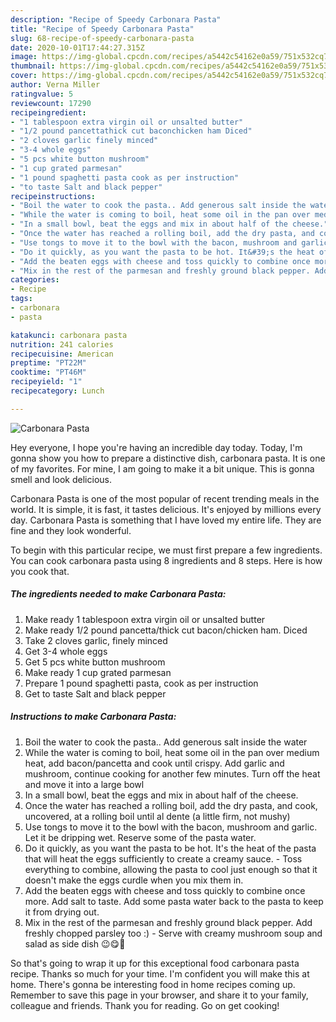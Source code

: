 ```yaml
---
description: "Recipe of Speedy Carbonara Pasta"
title: "Recipe of Speedy Carbonara Pasta"
slug: 68-recipe-of-speedy-carbonara-pasta
date: 2020-10-01T17:44:27.315Z
image: https://img-global.cpcdn.com/recipes/a5442c54162e0a59/751x532cq70/carbonara-pasta-recipe-main-photo.jpg
thumbnail: https://img-global.cpcdn.com/recipes/a5442c54162e0a59/751x532cq70/carbonara-pasta-recipe-main-photo.jpg
cover: https://img-global.cpcdn.com/recipes/a5442c54162e0a59/751x532cq70/carbonara-pasta-recipe-main-photo.jpg
author: Verna Miller
ratingvalue: 5
reviewcount: 17290
recipeingredient:
- "1 tablespoon extra virgin oil or unsalted butter"
- "1/2 pound pancettathick cut baconchicken ham Diced"
- "2 cloves garlic finely minced"
- "3-4 whole eggs"
- "5 pcs white button mushroom"
- "1 cup grated parmesan"
- "1 pound spaghetti pasta cook as per instruction"
- "to taste Salt and black pepper"
recipeinstructions:
- "Boil the water to cook the pasta.. Add generous salt inside the water"
- "While the water is coming to boil, heat some oil in the pan over medium heat, add bacon/pancetta and cook until crispy. Add garlic and mushroom, continue cooking for another few minutes. Turn off the heat and move it into a large bowl"
- "In a small bowl, beat the eggs and mix in about half of the cheese."
- "Once the water has reached a rolling boil, add the dry pasta, and cook, uncovered, at a rolling boil until al dente (a little firm, not mushy)"
- "Use tongs to move it to the bowl with the bacon, mushroom and garlic. Let it be dripping wet. Reserve some of the pasta water."
- "Do it quickly, as you want the pasta to be hot. It&#39;s the heat of the pasta that will heat the eggs sufficiently to create a creamy sauce. Toss everything to combine, allowing the pasta to cool just enough so that it doesn&#39;t make the eggs curdle when you mix them in."
- "Add the beaten eggs with cheese and toss quickly to combine once more. Add salt to taste. Add some pasta water back to the pasta to keep it from drying out."
- "Mix in the rest of the parmesan and freshly ground black pepper. Add freshly chopped parsley too :) Serve with creamy mushroom soup and salad as side dish 😉😋🤤"
categories:
- Recipe
tags:
- carbonara
- pasta

katakunci: carbonara pasta 
nutrition: 241 calories
recipecuisine: American
preptime: "PT22M"
cooktime: "PT46M"
recipeyield: "1"
recipecategory: Lunch

---
```



![Carbonara Pasta](https://img-global.cpcdn.com/recipes/a5442c54162e0a59/751x532cq70/carbonara-pasta-recipe-main-photo.jpg)

Hey everyone, I hope you're having an incredible day today. Today, I'm gonna show you how to prepare a distinctive dish, carbonara pasta. It is one of my favorites. For mine, I am going to make it a bit unique. This is gonna smell and look delicious.



Carbonara Pasta is one of the most popular of recent trending meals in the world. It is simple, it is fast, it tastes delicious. It's enjoyed by millions every day. Carbonara Pasta is something that I have loved my entire life. They are fine and they look wonderful.


To begin with this particular recipe, we must first prepare a few ingredients. You can cook carbonara pasta using 8 ingredients and 8 steps. Here is how you cook that.

<!--inarticleads1-->

##### The ingredients needed to make Carbonara Pasta:

1. Make ready 1 tablespoon extra virgin oil or unsalted butter
1. Make ready 1/2 pound pancetta/thick cut bacon/chicken ham. Diced
1. Take 2 cloves garlic, finely minced
1. Get 3-4 whole eggs
1. Get 5 pcs white button mushroom
1. Make ready 1 cup grated parmesan
1. Prepare 1 pound spaghetti pasta, cook as per instruction
1. Get to taste Salt and black pepper




<!--inarticleads2-->

##### Instructions to make Carbonara Pasta:

1. Boil the water to cook the pasta.. Add generous salt inside the water
1. While the water is coming to boil, heat some oil in the pan over medium heat, add bacon/pancetta and cook until crispy. Add garlic and mushroom, continue cooking for another few minutes. Turn off the heat and move it into a large bowl
1. In a small bowl, beat the eggs and mix in about half of the cheese.
1. Once the water has reached a rolling boil, add the dry pasta, and cook, uncovered, at a rolling boil until al dente (a little firm, not mushy)
1. Use tongs to move it to the bowl with the bacon, mushroom and garlic. Let it be dripping wet. Reserve some of the pasta water.
1. Do it quickly, as you want the pasta to be hot. It&#39;s the heat of the pasta that will heat the eggs sufficiently to create a creamy sauce. - Toss everything to combine, allowing the pasta to cool just enough so that it doesn&#39;t make the eggs curdle when you mix them in.
1. Add the beaten eggs with cheese and toss quickly to combine once more. Add salt to taste. Add some pasta water back to the pasta to keep it from drying out.
1. Mix in the rest of the parmesan and freshly ground black pepper. Add freshly chopped parsley too :) - Serve with creamy mushroom soup and salad as side dish 😉😋🤤




So that's going to wrap it up for this exceptional food carbonara pasta recipe. Thanks so much for your time. I'm confident you will make this at home. There's gonna be interesting food in home recipes coming up. Remember to save this page in your browser, and share it to your family, colleague and friends. Thank you for reading. Go on get cooking!
